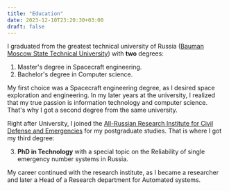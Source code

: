```yaml
---
title: "Education"
date: 2023-12-10T23:20:30+03:00
draft: false
---
```


I graduated from the greatest technical university of Russia ([Bauman Moscow State Technical University](https://bmstu.ru/)) with **two** degrees:

1. Master's degree in Spacecraft engineering.
2. Bachelor's degree in Computer science.

My first choice was a Spacecraft engineering degree, as I desired space exploration and engineering.
In my later years at the university, I realized that my true passion is information technology and computer science.
That's why I got a second degree from the same university.

Right after University, I joined the [All-Russian Research Institute for Civil Defense and Emergencies](https://vniigochs.ru/) for my postgraduate studies. That is where I got my third degree: 

3. **PhD in Technology** with a special topic on the Reliability of single emergency number systems in Russia.

My career continued with the research institute, as I became a researcher and later a Head of a Research department for Automated systems.
